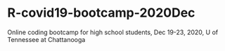 # R-covid19-bootcamp-2020Dec
Online coding bootcamp for high school students, Dec 19-23, 2020, U of Tennessee at Chattanooga
